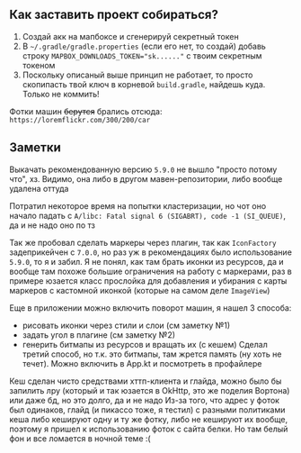 ## Как заставить проект собираться?

1. Создай акк на мапбоксе и сгенерируй секретный токен
2. В `~/.gradle/gradle.properties` (если его нет, то создай) добавь строку `MAPBOX_DOWNLOADS_TOKEN="sk......"` с твоим секретным токеном
3. Поскольку описаный выше принцип не работает, то просто скопипасть твой ключ в корневой `build.gradle`, найдешь куда. Только не коммить! 

Фотки машин ~~берутся~~ брались отсюда: `https://loremflickr.com/300/200/car`

## Заметки

Выкачать рекомендованную версию `5.9.0` не вышло "просто потому что", хз. Видимо, она либо в другом мавен-репозитории, либо вообще удалена оттуда

Потратил некоторое время на попытки кластеризации, но чот оно начало падать с `A/libc: Fatal signal 6 (SIGABRT), code -1 (SI_QUEUE)`, да и не надо оно по тз

Так же пробовал сделать маркеры через плагин, так как `IconFactory` задеприкейчен с `7.0.0`, но раз уж в рекомендациях было использование `5.9.0`, то я и забил. 
Я не понял, как там брать иконки из ресурсов, да и вообще там похоже большие ограничения на работу с маркерами, раз в примере юзается класс прослойка для добавления
и убирания с карты маркеров с кастомной иконкой (которые на самом деле `ImageView`)
 
Еще в приложении можно включить поворот машин, я нашел 3 способа:
 - рисовать иконки через стили и слои (см заметку №1)
 - задать угол в плагине (см заметку №2)
 - генерить битмапы из ресурсов и вращать их (с кешем)
Сделал третий способ, но т.к. это битмапы, там жрется память (ну хоть не течет). Можно включить в App.kt и посмотреть в профайлере

Кеш сделан чисто средствами хттп-клиента и глайда, можно было бы запилить лру (который и так юзается в OkHttp, это же поделия Вортона) или даже бд, но это долго, да и не надо
Из-за того, что адрес у фоток был одинаков, глайд (и пикассо тоже, я тестил) с разными политиками кеша либо кешируют одну и ту же фотку, либо не кешируют их вообще, поэтому
я пришел к использованию фоток с сайта белки. Но там белый фон и все ломается в ночной теме :(